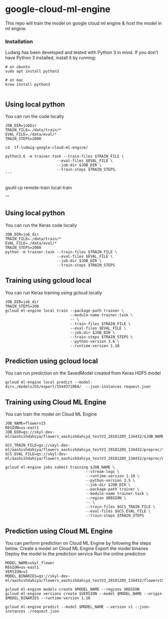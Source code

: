 
# google-cloud-ml-engine
This repo will train the model on google cloud ml engine & host the model in ml engine.

### Installation
Ludwig has been developed and tested with Python 3 in mind. If you don’t have Python 3 installed, install it by running:

```
# on ubuntu
sudo apt install python3 

# on mac 
brew install python3 
    
```



## Using local python
You can run the code locally

```
JOB_DIR=jobDir
TRAIN_FILE=./data/train/*
EVAL_FILE=./data/eval/*
TRAIN_STEPS=2000

cd  tf-ludwig-google-cloud-ml-engine/

python3.6 -m trainer.task --train-files $TRAIN_FILE \
                       --eval-files $EVAL_FILE \
                       --job-dir $JOB_DIR \
                       --train-steps $TRAIN_STEPS.
'''


```
gsutil cp remote-train local-train

'''
## Using local python
You can run the Keras code locally

```
JOB_DIR=job_dir
TRAIN_FILE=./data/train/*
EVAL_FILE=./data/eval/*
TRAIN_STEPS=2000
python -m trainer.task --train-files $TRAIN_FILE \
                       --eval-files $EVAL_FILE \
                       --job-dir $JOB_DIR \
                       --train-steps $TRAIN_STEPS
```

## Training using gcloud local

You can run Keras training using gcloud locally

```
JOB_DIR=job_dir
TRAIN_STEPS=200
gcloud ml-engine local train --package-path trainer \
                             --module-name trainer.task \
                             -- \
                             --train-files $TRAIN_FILE \
                             --eval-files $EVAL_FILE \
                             --job-dir $JOB_DIR \
                             --train-steps $TRAIN_STEPS \
                             --python-version 3.6 \
                             --runtime-version 1.10 
```

## Prediction using gcloud local
You can run prediction on the SavedModel created from Keras HDF5 model


```
gcloud ml-engine local predict --model-dir=./models/h5/export/1544372069/  --json-instances request.json
```

## Training using Cloud ML Engine

You can train the model on Cloud ML Engine

```
JOB_NAME=flowerv15
REGION=us-east1
JOB_DIR=gs://skyl-dev-ml/aashishdahiya/flowers_aashishdahiya_testV3_20181205_134432/$JOB_NAME

GCS_TRAIN_FILE=gs://skyl-dev-ml/aashishdahiya/flowers_aashishdahiya_testV3_20181205_134432/preproc/train*
GCS_EVAL_FILE=gs://skyl-dev-ml/aashishdahiya/flowers_aashishdahiya_testV3_20181205_134432/preproc/eval*

gcloud ml-engine jobs submit training $JOB_NAME \
                                    --stream-logs \
                                    --runtime-version 1.10 \
                                    --python-version 3.5 \
                                    --job-dir $JOB_DIR \
                                    --package-path trainer \
                                    --module-name trainer.task \
                                    --region $REGION \
                                    -- \
                                    --train-files $GCS_TRAIN_FILE \
                                    --eval-files $GCS_EVAL_FILE \
                                    --train-steps $TRAIN_STEPS
```

## Prediction using Cloud ML Engine
You can perform prediction on Cloud ML Engine by following the steps below.
Create a model on Cloud ML Engine
Export the model binaries
Deploy the model to the prediction service
Run the online prediction

```
MODEL_NAME=skyl_flower
REGION=us-east1
VERSION=v1
MODEL_BINARIES=gs://skyl-dev-ml/aashishdahiya/flowers_aashishdahiya_testV3_20181205_134432/flowerv15/export/1544433235/

gcloud ml-engine models create $MODEL_NAME --regions $REGION
gcloud ml-engine versions create $VERSION --model $MODEL_NAME --origin $MODEL_BINARIES --runtime-version 1.10

gcloud ml-engine predict --model $MODEL_NAME --version v1 --json-instances ./request.json
```